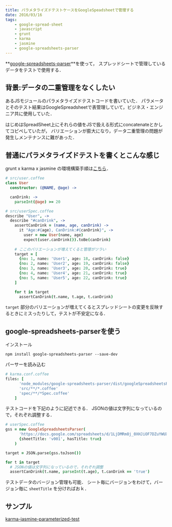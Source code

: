 ```yaml
---
title: パラメタライズドテストケースをGoogleSpeadsheetで管理する
date: 2016/03/16
tags:
    - google-spread-sheet
    - javascript
    - grunt
    - karma
    - jasmine
    - google-spreadsheets-parser
---
```


**[google-spreadsheets-parser](https://github.com/tanakaworld/google-spreadsheets-parser)**を使って，
スプレッドシートで管理しているデータをテストで使用する．

## 背景:データの二重管理をなくしたい

あるJSモジュールのパラメタライズドテストコードを書いていた．
パラメータとそのテスト結果はGoogleSpreadsheetで表管理していて，ビジネス・エンジニア共に使用していた．

はじめはSpreadSheet上にそれらの値をJSで扱える形式にconcatenateとかしてコピペしていたが，
バリエーションが膨大になり，データ二重管理の問題が発生しメンテナンスに難があった．

## 普通にパラメタライズドテストを書くとこんな感じ

grunt x karma x jasmine の環境構築手順は[こちら](http://yutarotanaka.com/blog/coffeescript-grunt-karma-jasmine/)．

```coffeescript
# src/user.coffee
class User
  constructor: (@NAME, @age) ->

  canDrink: ->
    parseInt(@age) >= 20
```

```coffeescript
# src/userSpec.coffee
describe "User", ->
  describe "#canDrink", ->
    assertCanDrink = (name, age, canDrink) ->
      it "Age:#{age}, CanDrink:#{canDrink}", ->
        user = new User(name, age)
        expect(user.canDrink()).toBe(canDrink)
        
    # ここのバリエーションが増えてくると管理がツラい
    target = [
      {no: 1, name: 'User1', age: 18, canDrink: false}
      {no: 2, name: 'User2', age: 19, canDrink: false}
      {no: 3, name: 'User3', age: 20, canDrink: true}
      {no: 4, name: 'User4', age: 21, canDrink: true}
      {no: 5, name: 'User5', age: 22, canDrink: true}
    ]

    for t in target
      assertCanDrink(t.name, t.age, t.canDrink)
```

`target` 部分のバリエーションが増えてくるとスプレッドシートの変更を反映するときにミスったりして，テストが不安定になる．

## google-spreadsheets-parserを使う

インストール

```
npm install google-spreadsheets-parser --save-dev
```

パーサーを読み込む

```coffeescript
# karma.conf.coffee
files: [
      'node_modules/google-spreadsheets-parser/dist/googleSpreadsheetsParser.js'
      'src/**/*.coffee'
      'spec/**/*Spec.coffee'
    ]
```

テストコードを下記のように記述できる．
JSONの値は文字列になっているので，それぞれ調整する．

```coffeescript
# userSpec.coffee
gss = new GoogleSpreadsheetsParser(
      'https://docs.google.com/spreadsheets/d/1LjDMRm8j_0XHJiOF7DZuYWUXQHYpZ6MxRnMkh25plZ8/pubhtml'
      {sheetTitle: 'v001', hasTitle: true}
    )

target = JSON.parse(gss.toJson())

for t in target
  # JSONの値は文字列になっているので，それぞれ調整
  assertCanDrink(t.name, parseInt(t.age), t.canDrink == 'true')
```

テストデータのバージョン管理も可能．
シート毎にバージョンをわけて，バージョン毎に `sheetTitle` を分ければおｋ． 


## サンプル

[karma-jasmine-parameterized-test](https://github.com/tanakaworld/google-spreadsheets-parser/tree/master/demo/karma-jasmine-parameterized-test)

